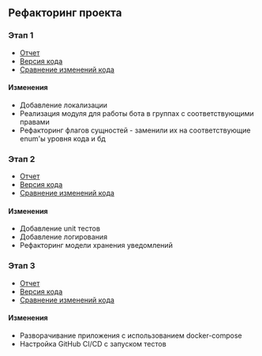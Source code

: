 ## Рефакторинг проекта

### Этап 1
- [Отчет](https://docs.google.com/document/d/19-l0TzHefwnna_3xf68ium_rQj5Rn8MxjrSuKXKPAEE/edit?usp=sharing)
- [Версия кода](https://github.com/averagefun/BirthdayBot/commits/v1)
- [Сравнение изменений кода](https://github.com/averagefun/BirthdayBot/compare/v0...v1)

#### Изменения
- Добавление локализации
- Реализация модуля для работы бота в группах с соответствующими правами
- Рефакторинг флагов сущностей - заменили их на соответствующие enum'ы уровня кода и бд

### Этап 2
- [Отчет](https://docs.google.com/document/d/1QN0nBBxs4cYjdbJaSs3lBk4mZrmG_rrWgx08r-7IQMw/edit?usp=sharing)
- [Версия кода](https://github.com/averagefun/BirthdayBot/commits/v2)
- [Сравнение изменений кода](https://github.com/averagefun/BirthdayBot/compare/v1...v2)

#### Изменения
- Добавление unit тестов
- Добавление логирования
- Рефакторинг модели хранения уведомлений

### Этап 3
- [Отчет](https://docs.google.com/document/d/1ul8za-oatkZL3k-iCT-mLz5CWr9HjdspLitI70o8UiQ/edit?usp=sharing)
- [Версия кода](https://github.com/averagefun/BirthdayBot/commits/v3)
- [Сравнение изменений кода](https://github.com/averagefun/BirthdayBot/compare/v2...v3)

#### Изменения
- Разворачивание приложения с использованием docker-compose
- Настройка GitHub CI/CD с запуском тестов
